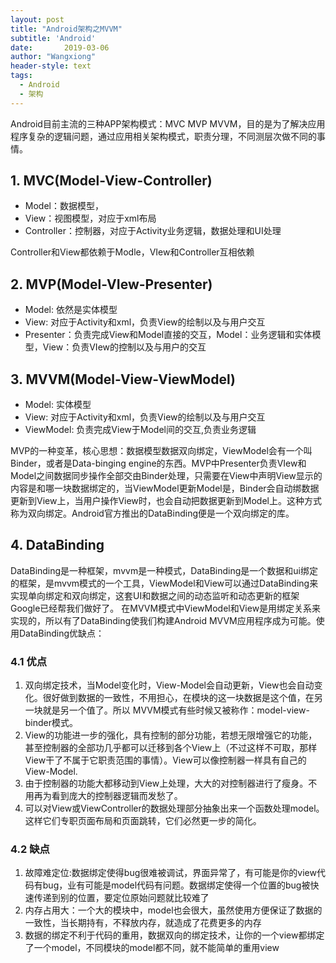 ```yaml
---
layout: post
title: "Android架构之MVVM"
subtitle: 'Android'
date:       2019-03-06
author: "Wangxiong"
header-style: text
tags:
  - Android
  - 架构
---
```

Android目前主流的三种APP架构模式：MVC MVP MVVM，目的是为了解决应用程序复杂的逻辑问题，通过应用相关架构模式，职责分理，不同测层次做不同的事情。

## 1. MVC(Model-View-Controller)

- Model：数据模型，
- View：视图模型，对应于xml布局
- Controller：控制器，对应于Activity业务逻辑，数据处理和UI处理

Controller和View都依赖于Modle，VIew和Controller互相依赖

## 2. MVP(Model-VIew-Presenter)

- Model: 依然是实体模型
- View: 对应于Activity和xml，负责View的绘制以及与用户交互
- Presenter：负责完成View和Model直接的交互，Model：业务逻辑和实体模型，View：负责VIew的控制以及与用户的交互


## 3. MVVM(Model-View-ViewModel) 

- Model: 实体模型
- View: 对应于Activity和xml，负责View的绘制以及与用户交互
- ViewModel: 负责完成View于Model间的交互,负责业务逻辑

MVP的一种变革，核心思想：数据模型数据双向绑定，ViewModel会有一个叫Binder，或者是Data-binging engine的东西。MVP中Presenter负责VIew和Model之间数据同步操作全部交由Binder处理，只需要在View中声明View显示的内容是和哪一块数据绑定的，当ViewModel更新Model是，Binder会自动绑数据更新到View上，当用户操作View时，也会自动把数据更新到Model上。这种方式称为双向绑定。Android官方推出的DataBinding便是一个双向绑定的库。

## 4. DataBinding

DataBinding是一种框架，mvvm是一种模式，DataBinding是一个数据和ui绑定的框架，是mvvm模式的一个工具，ViewModel和View可以通过DataBinding来实现单向绑定和双向绑定，这套UI和数据之间的动态监听和动态更新的框架Google已经帮我们做好了。
在MVVM模式中ViewModel和View是用绑定关系来实现的，所以有了DataBinding使我们构建Android MVVM应用程序成为可能。使用DataBinding优缺点：

### 4.1 优点

1. 双向绑定技术，当Model变化时，View-Model会自动更新，View也会自动变化。很好做到数据的一致性，不用担心，在模块的这一块数据是这个值，在另一块就是另一个值了。所以 MVVM模式有些时候又被称作：model-view-binder模式。
2. View的功能进一步的强化，具有控制的部分功能，若想无限增强它的功能，甚至控制器的全部功几乎都可以迁移到各个View上（不过这样不可取，那样View干了不属于它职责范围的事情）。View可以像控制器一样具有自己的View-Model.
3. 由于控制器的功能大都移动到View上处理，大大的对控制器进行了瘦身。不用再为看到庞大的控制器逻辑而发愁了。
4. 可以对View或ViewController的数据处理部分抽象出来一个函数处理model。这样它们专职页面布局和页面跳转，它们必然更一步的简化。

### 4.2 缺点

1. 故障难定位:数据绑定使得bug很难被调试，界面异常了，有可能是你的view代码有bug，业有可能是model代码有问题。数据绑定使得一个位置的bug被快速传递到别的位置，要定位原始问题就比较难了
2. 内存占用大：一个大的模块中，model也会很大，虽然使用方便保证了数据的一致性，当长期持有，不释放内存，就造成了花费更多的内存
3. 数据的绑定不利于代码的重用，数据双向的绑定技术，让你的一个view都绑定了一个model，不同模块的model都不同，就不能简单的重用view